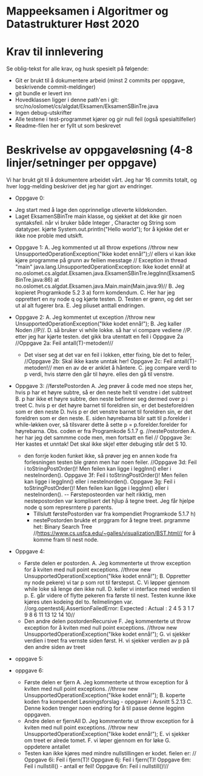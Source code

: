 # Mappeeksamen i Algoritmer og Datastrukturer Høst 2020

# Krav til innlevering

Se oblig-tekst for alle krav, og husk spesielt på følgende:

* Git er brukt til å dokumentere arbeid (minst 2 commits per oppgave, beskrivende commit-meldinger)	
* git bundle er levert inn
* Hovedklassen ligger i denne path'en i git: src/no/oslomet/cs/algdat/Eksamen/EksamenSBinTre.java
* Ingen debug-utskrifter
* Alle testene i test-programmet kjører og gir null feil (også spesialtilfeller)
* Readme-filen her er fyllt ut som beskrevet


# Beskrivelse av oppgaveløsning (4-8 linjer/setninger per oppgave)

Vi har brukt git til å dokumentere arbeidet vårt. Jeg har 16 commits totalt, og hver logg-melding beskriver det jeg har gjort av endringer.

* Oppgave 0:
- Jeg start med å lage den opprinnelige utleverte kildekonden.
- Laget EksamenSBinTre main klasse, og sjekket at det ikke gir noen syntaksfeil. 
  når vi bruker både Integer , Character og String som datatyper.
  kjørte System.out.println("Hello world"); for å kjekke det er ikke noe proble med utskft.
  
* Oppgave 1:
  A. Jeg kommented ut all throw expetions //throw new UnsupportedOperationException("Ikke kodet ennå!");//
  ellers vi kan ikke kjøre programme på grunn av feilien messtage
  // Exception in thread "main" java.lang.UnsupportedOperationException: Ikke kodet ennå!
     	at no.oslomet.cs.algdat.Eksamen.java.EksamenSBinTre.leggInn(EksamenSBinTre.java:86)
     	at no.oslomet.cs.algdat.Eksamen.java.Main.main(Main.java:9)//
  B. Jeg kopieret Programkode 5.2 3 a) form komdendum.
  C. Her har jeg opprettert en ny node q og kjørte testen.
  D. Testen er grønn, og det ser ut al alt fugerer bra. 
  E. Jeg pliuset anttall endringen.

* Oppgave 2: 
  A. Jeg kommentet ut exception //throw new UnsupportedOperationException("Ikke kodet ennå!");
  B. Jeg kaller Noden //P//. 
  D. så bruker vi while lokke. så har vi compare vediene //P.
  etter jeg har kjørte testen. det gikk bra utentatt en feil i Oppgave 2a
  //Oppgave 2a: Feil antall(T)-metoden!//
  - Det viser seg at det var en feil i lokken, etter fixing, ble det to feiler, 
  //Oppgave 2b: Skal ikke kaste unntak her!
    Oppgave 2c: Feil antall(T)-metoden!// men en av de er anklet å håntere.
  C. jeg compare verdi to p verdi, hvis større den går til høyre.
     elles den gå til venstre.
     
* Oppgave 3:
   //førstePostorden
  A. Jeg prøver å code med noe steps her, hvis p har et høyre subtre, så er den neste helt til venstre i det subtreet
  B. p har ikke et høyre subtre, den neste befinner seg dermed over p i treet
  C. hvis p er det høyre barnet til foreldren sin, er det besteforeldren som er den neste
  D. hvis p er det venstre barnet til foreldren sin, er det foreldren som er den neste.
  E. siden høyrebarna blir satt til p.forelder i while-løkken over, så tilsvarer dette å sette p = p.forelder.forelder for høyrebarna.
  Obs. coden er fra Programkode 5.1.7 g.
  //nestePostorden
  A. her har jeg det sammme code men, men fortsatt en fiel
  // Oppgave 3e: Her kastes et unntak! Det skal ikke skje!
  etter debuging står det S 10.
  - den forrje koden funket ikke, så prøver jeg en annen kode fra forlesningen
  testen ble grønn men har noen feiler.
  //Oppgave 3d: Feil i toStringPostOrder()! Men feilen kan
    ligge i leggInn() eller i nesteInorden().
    Oppgave 3f: Feil i toStringPostOrder()! Men feilen kan
    ligge i leggInn() eller i nesteInorden().
    Oppgave 3g: Feil i toStringPostOrder()! Men feilen kan
    ligge i leggInn() eller i nesteInorden().
    -- Førsteposteorden var helt rikktig, men nestepostorden var komplisert det hjlup å tegne treet.
    Jeg får hjelpe node q som represrntere p parents.
    - Tillslutt førstePostorden var fra kompendiet Programkode 5.1.7 h)
    - nestePostorden brukte et prggram for å tegne treet. prgramme het: 
    Binary Search Tree //https://www.cs.usfca.edu/~galles/visualization/BST.html//
    for å komme fram til nest node. 
* Oppgave 4:
    - Første delen er postorden. 
    A. Jeg kommenterte ut throw exception for å kviten med null point exceptions. 
    //throw new UnsupportedOperationException("Ikke kodet ennå!");
    B. Oppretter ny node pekere) vi tar p som rot til førstepst.
    C. Vi løpper gjennom while loke så lenge den ikke null. 
    D. keller vi interface med verdien til p.
    E. går videre of flytte pekeren fra første til nest.
       Testen kunne ikke kjøres uten kodeing del to. feilmelingen var.
        //org.opentest4j.AssertionFailedError: 
        Expected :
        Actual   : 2 4 5 3 1 7 9 8 6 11 13 12 14 10//
    - Den andre delen postordenRecursive
    F. Jeg kommenterte ut throw exception for å kviten med null point exceptions. 
        //throw new UnsupportedOperationException("Ikke kodet ennå!");
    G. vi sjekker verdien i treet fra vernste siden først.
    H. vi sjekker verdien av p på den andre siden av treet
* oppgave 5:

* oppgave 6:
    - Første delen er fjern
    A. Jeg kommenterte ut throw exception for å kviten med null point exceptions. 
            //throw new UnsupportedOperationException("Ikke kodet ennå!");
    B. koperte koden fra kompendet Løsningsforslag - oppgaver i Avsnitt 5.2.13
    C. Denne koden trenger noen endring for å til passe denne legginn oppgaven.
    - Andre delen er fjernAll
    D. Jeg kommenterte ut throw exception for å kviten med null point exceptions. 
                   //throw new UnsupportedOperationException("Ikke kodet ennå!");
    E. vi sjekker om treet er alrede tomet.
    F. vi løper gjennom en for løke 
    G. oppdetere antallet
    - Testen kan ikke kjøres med mindre nullstillingen er kodet. fielen er:
    // Oppgave 6i: Feil i fjern(T)!
       Oppgave 6j: Feil i fjern(T)!
       Oppgave 6m: Feil i nullstill() - antall er feil!
       Oppgave 6n: Feil i nullstill()!//